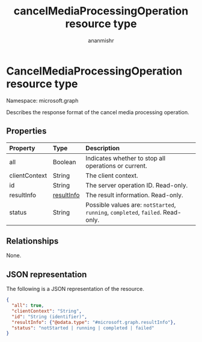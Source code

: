 ﻿---
title: "cancelMediaProcessingOperation resource type"
description: "This resource type is used to describe the response format of the cancel media processing operation."
author: "ananmishr"
localization_priority: Normal
ms.prod: "cloud-communications"
doc_type: resourcePageType
---

# CancelMediaProcessingOperation resource type

Namespace: microsoft.graph

Describes the response format of the cancel media processing operation.

## Properties

| Property      | Type                        | Description                                                                     |
| :------------ | :-------------------------- | :------------------------------------------------------------------------------ |
| all           | Boolean                     | Indicates whether to stop all operations or current.                            |
| clientContext | String                      | The client context.                                                             |
| id            | String                      | The server operation ID. Read-only.                                             |
| resultInfo    | [resultInfo](resultinfo.md) | The result information.  Read-only.                                             |
| status        | String                      | Possible values are: `notStarted`, `running`, `completed`, `failed`. Read-only. |

## Relationships

None.

## JSON representation

The following is a JSON representation of the resource.

<!-- {
  "blockType": "resource",
  "optionalProperties": [

  ],
  "@odata.type": "microsoft.graph.cancelMediaProcessingOperation"
}-->

```json
{
  "all": true,
  "clientContext": "String",
  "id": "String (identifier)",
  "resultInfo": {"@odata.type": "#microsoft.graph.resultInfo"},
  "status": "notStarted | running | completed | failed"
}
```

<!-- uuid: 8fcb5dbc-d5aa-4681-8e31-b001d5168d79
2015-10-25 14:57:30 UTC -->

<!-- {
  "type": "#page.annotation",
  "description": "cancelMediaProcessingOperation resource",
  "keywords": "",
  "section": "documentation",
  "tocPath": ""
}-->
